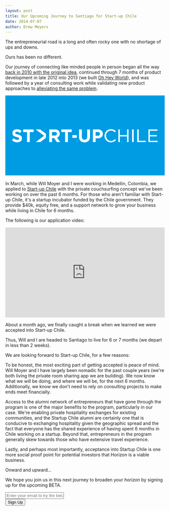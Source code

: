 ```yaml
---
layout: post
title: Our Upcoming Journey to Santiago for Start-up Chile
date: 2014-07-07
author: Drew Meyers
---
```


The entrepreneurial road is a long and often rocky one with no shortage of ups and downs. 

Ours has been no different. 

Our journey of connecting like minded people in person began all the way <a href="http://blog.ohheyworld.com/the-story-behind-the-original-idea-of-oh-hey-world/">back in 2010 with the original idea</a>, continued through 7 months of product development in late 2012 into 2013 (we built <a href="http://www.ohheyworld.com">Oh Hey World</a>), and was followed by a year of consulting work while validating new product approaches to <a href="http://www.horizonapp.co/blog/horizon-missed-connections">alleviating the same problem</a>. 

![](/assets/2014-07-07-startup-chile-journey-gen-10-sup-logo.png)

In March, while Will Moyer and I were working in Medellin, Colombia,  we applied to <a href="http://startupchile.org/">Start-up Chile</a> with the private couchsurfing concept we've been working on over the past 6 months. For those who aren't familiar with Start-up Chile, it's a startup incubator funded by the Chile government. They provide $40k, equity free, and a support network to grow your business while living in Chile for 6 months.

The following is our application video:

<style>.embed-container { position: relative; padding-bottom: 56.25%; height: 0; overflow: hidden; max-width: 100%; height: auto; } .embed-container iframe, .embed-container object, .embed-container embed { position: absolute; top: 0; left: 0; width: 100%; height: 100%; }</style><p class='embed-container'><iframe src='http://www.youtube.com/embed/hVoTj-89voA' frameborder='0' allowfullscreen></iframe></p>

About a month ago, we finally caught a break when we learned we were accepted into Start-up Chile.

Thus, Will and I are headed to Santiago to live for 6 or 7 months (we depart in less than 2 weeks).

We are looking forward to Start-up Chile, for a few reasons:

To be honest, the most exciting part of getting accepted is peace of mind. Will Moyer and I have largely been nomadic for the past couple years (we're both living the private room sharing app we are building). We now know what we will be doing, and where we will be, for the next 6 months. Additionally, we know we don't need to rely on consulting projects to make ends meet financially.

Access to the alumni network of entrepreneurs that have gone through the program is one of the major benefits to the program, particularly in our case. We're enabling private hospitality exchanges for existing communities, and the Startup Chile alumni are certainly one that is conducive to exchanging hospitality given the geographic spread and the fact that everyone has the shared experience of having spent 6 months in Chile working on a startup. Beyond that, entrepreneurs in the program generally skew towards those who have extensive travel experience.

Lastly, and perhaps most importantly, acceptance into Startup Chile is one more social proof point for potential investors that Horizon is a viable business.

Onward and upward...

We hope you join us in this next journey to broaden your <em>horizon</em> by signing up for the upcoming BETA.

<!-- Begin MailChimp Signup Form -->
<div id="mc_embed_signup">
<form action="http://willmoyer.us2.list-manage.com/subscribe/post?u=69a898a29bc2e6a0ae2a83cd9&amp;id=835d9a226b" method="post" id="mc-embedded-subscribe-form" name="mc-embedded-subscribe-form" class="validate" target="_blank" novalidate>
  
<div class="mc-field-group">
  <div class="grid grid--tight">
    <div class="grid__item one-whole desk-two-thirds">
      <input type="email" value="" name="EMAIL" class="required email input-text margin-b" id="mce-EMAIL" placeholder="Enter your email to try the beta">
    </div>
    <div class="grid__item one-whole desk-one-third">
      <input type="submit" value="Sign Up" name="subscribe" id="mc-embedded-subscribe" class="button btn btn--full margin-b">
    </div>
  </div><!-- end grid -->
